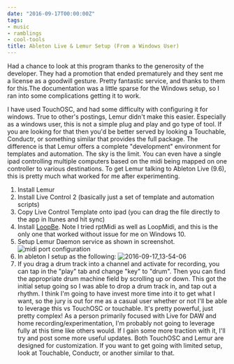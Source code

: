 ```yaml
---
date: "2016-09-17T00:00:00Z"
tags:
- music
- ramblings
- cool-tools
title: Ableton Live & Lemur Setup (From a Windows User)
---
```


Had a chance to look at this program thanks to the generosity of the developer. They had a promotion that ended prematurely and they sent me a license as a goodwill gesture. Pretty fantastic service, and thanks to them for this.The documentation was a little sparse for the Windows setup, so I ran into some complications getting it to work.

I have used TouchOSC, and had some difficulty with configuring it for windows. True to other's postings, Lemur didn't make this easier. Especially as a windows user, this is not a simple plug and play and go type of tool. If you are looking for that then you'd be better served by looking a Touchable, Conductr, or something similar that provides the full package.
The difference is that Lemur offers a complete "development" environment for templates and automation. The sky is the limit. You can even have a single ipad controlling multiple computers based on the midi being mapped on one controller to various destinations.
To get Lemur talking to Ableton Live (9.6), this is pretty much what worked for me after experimenting.

1.  Install Lemur
2.  Install Live Control 2 (basically just a set of template and automation scripts)
3.  Copy Live Control Template onto ipad (you can drag the file directly to the app in Itunes and hit sync)
4.  Install [LoopBe](http://bit.ly/2cyHGLt). Note I tried rptMidi as well as LoopMidi, and this is the only one that worked without issue for me on Windows 10.
5.  Setup Lemur Daemon service as shown in screenshot.
![midi port configuration](/images/2016-09-17_13-49-45.png)
6.  In ableton I setup as the following:
![2016-09-17_13-54-06](/images/2016-09-17_13-54-06.png)
7.  If you drag a drum track into a channel and activate for recording, you can tap in the "play" tab and change "key" to "drum". Then you can find the appropriate drum machine field by scrolling up or down.
This got the initial setup going so I was able to drop a drum track in, and tap out a rhythm. I think I'm going to have invest more time into it to get what I want, so the jury is out for me as a casual user whether or not I'll be able to leverage this vs TouchOSC or touchable. It's pretty powerful, just pretty complex!
As a person primarily focused with Live for DAW and home recording/experimentation, I'm probably not going to leverage fully at this time like others would. If I gain some more traction with it, I'll try and post some more useful updates. Both TouchOSC and Lemur are designed for customization. If you want to get going with limited setup, look at Touchable, Conductr, or another similar to that.
